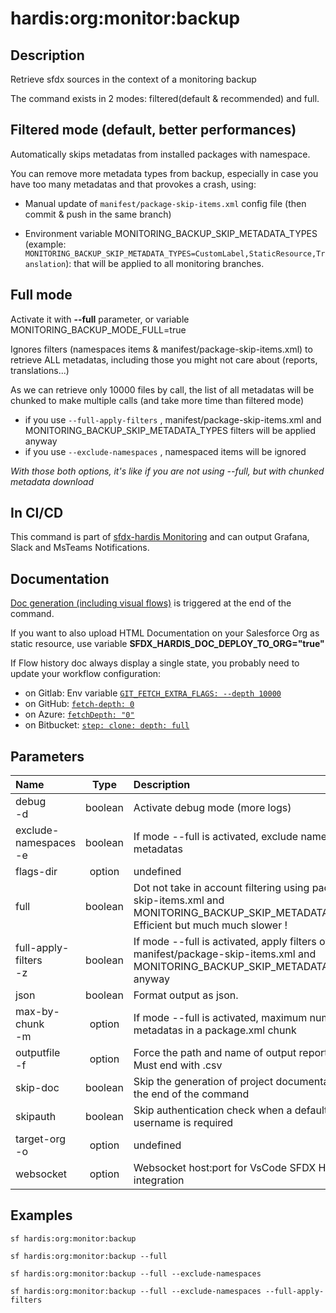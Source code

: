 <!-- This file has been generated with command 'sf hardis:doc:plugin:generate'. Please do not update it manually or it may be overwritten -->
# hardis:org:monitor:backup

## Description

Retrieve sfdx sources in the context of a monitoring backup

The command exists in 2 modes: filtered(default & recommended) and full.

## Filtered mode (default, better performances)

Automatically skips metadatas from installed packages with namespace.  

You can remove more metadata types from backup, especially in case you have too many metadatas and that provokes a crash, using:

- Manual update of `manifest/package-skip-items.xml` config file (then commit & push in the same branch)

- Environment variable MONITORING_BACKUP_SKIP_METADATA_TYPES (example: `MONITORING_BACKUP_SKIP_METADATA_TYPES=CustomLabel,StaticResource,Translation`): that will be applied to all monitoring branches.

## Full mode

Activate it with **--full** parameter, or variable MONITORING_BACKUP_MODE_FULL=true

Ignores filters (namespaces items & manifest/package-skip-items.xml) to retrieve ALL metadatas, including those you might not care about (reports, translations...)

As we can retrieve only 10000 files by call, the list of all metadatas will be chunked to make multiple calls (and take more time than filtered mode)

- if you use `--full-apply-filters` , manifest/package-skip-items.xml and MONITORING_BACKUP_SKIP_METADATA_TYPES filters will be applied anyway
- if you use `--exclude-namespaces` , namespaced items will be ignored

_With those both options, it's like if you are not using --full, but with chunked metadata download_

## In CI/CD

This command is part of [sfdx-hardis Monitoring](https://sfdx-hardis.cloudity.com/salesforce-monitoring-metadata-backup/) and can output Grafana, Slack and MsTeams Notifications.

## Documentation

[Doc generation (including visual flows)](https://sfdx-hardis.cloudity.com/hardis/doc/project2markdown/) is triggered at the end of the command.

If you want to also upload HTML Documentation on your Salesforce Org as static resource, use variable **SFDX_HARDIS_DOC_DEPLOY_TO_ORG="true"**

If Flow history doc always display a single state, you probably need to update your workflow configuration:

- on Gitlab: Env variable [`GIT_FETCH_EXTRA_FLAGS: --depth 10000`](https://github.com/hardisgroupcom/sfdx-hardis/blob/main/defaults/monitoring/.gitlab-ci.yml#L11)
- on GitHub: [`fetch-depth: 0`](https://github.com/hardisgroupcom/sfdx-hardis/blob/main/defaults/monitoring/.github/workflows/org-monitoring.yml#L58)
- on Azure: [`fetchDepth: "0"`](https://github.com/hardisgroupcom/sfdx-hardis/blob/main/defaults/monitoring/azure-pipelines.yml#L39)
- on Bitbucket: [`step: clone: depth: full`](https://github.com/hardisgroupcom/sfdx-hardis/blob/main/defaults/monitoring/bitbucket-pipelines.yml#L18)


## Parameters

| Name                      |  Type   | Description                                                                                                                                | Default | Required | Options |
|:--------------------------|:-------:|:-------------------------------------------------------------------------------------------------------------------------------------------|:-------:|:--------:|:-------:|
| debug<br/>-d              | boolean | Activate debug mode (more logs)                                                                                                            |         |          |         |
| exclude-namespaces<br/>-e | boolean | If mode --full is activated, exclude namespaced metadatas                                                                                  |         |          |         |
| flags-dir                 | option  | undefined                                                                                                                                  |         |          |         |
| full                      | boolean | Dot not take in account filtering using package-skip-items.xml and MONITORING_BACKUP_SKIP_METADATA_TYPES. Efficient but much much slower ! |         |          |         |
| full-apply-filters<br/>-z | boolean | If mode --full is activated, apply filters of manifest/package-skip-items.xml and MONITORING_BACKUP_SKIP_METADATA_TYPES anyway             |         |          |         |
| json                      | boolean | Format output as json.                                                                                                                     |         |          |         |
| max-by-chunk<br/>-m       | option  | If mode --full is activated, maximum number of metadatas in a package.xml chunk                                                            |  3000   |          |         |
| outputfile<br/>-f         | option  | Force the path and name of output report file. Must end with .csv                                                                          |         |          |         |
| skip-doc                  | boolean | Skip the generation of project documentation at the end of the command                                                                     |         |          |         |
| skipauth                  | boolean | Skip authentication check when a default username is required                                                                              |         |          |         |
| target-org<br/>-o         | option  | undefined                                                                                                                                  |         |          |         |
| websocket                 | option  | Websocket host:port for VsCode SFDX Hardis UI integration                                                                                  |         |          |         |

## Examples

```shell
sf hardis:org:monitor:backup
```

```shell
sf hardis:org:monitor:backup --full
```

```shell
sf hardis:org:monitor:backup --full --exclude-namespaces
```

```shell
sf hardis:org:monitor:backup --full --exclude-namespaces --full-apply-filters
```


